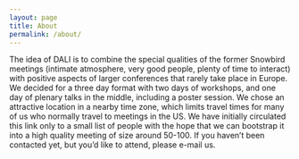 ```yaml
---
layout: page
title: About
permalink: /about/
---
```


The idea of DALI is to combine the special qualities of the former Snowbird meetings (intimate atmosphere, very good people, plenty of time to interact) with positive aspects of larger conferences that rarely take place in Europe. We decided for a three day format with two days of workshops, and one day of plenary talks in the middle, including a poster session. We chose an attractive location in a nearby time zone, which limits travel times for many of us who normally travel to meetings in the US. We have initially circulated this link only to a small list of people with the hope that we can bootstrap it into a high quality meeting of size around 50-100. If you haven’t been contacted yet, but you’d like to attend, please e-mail us.

